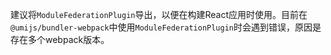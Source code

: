 建议将`ModuleFederationPlugin`导出，以便在构建React应用时使用。目前在`@umijs/bundler-webpack`中使用`ModuleFederationPlugin`时会遇到错误，原因是存在多个webpack版本。
